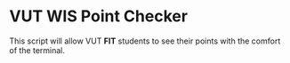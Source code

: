 # VUT **WIS** Point Checker

This script will allow VUT **FIT** students to see their points with the comfort of the terminal.

